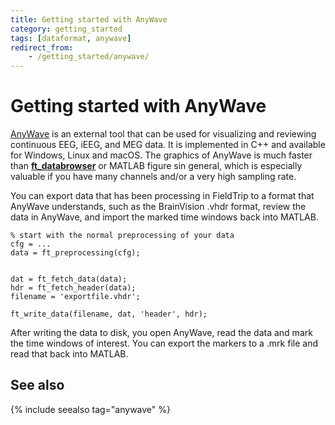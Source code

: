 ```yaml
---
title: Getting started with AnyWave
category: getting_started
tags: [dataformat, anywave]
redirect_from:
    - /getting_started/anywave/
---
```


# Getting started with AnyWave

[AnyWave](http://meg.univ-amu.fr/wiki/AnyWave) is an external tool that can be used for visualizing and reviewing continuous EEG, iEEG, and MEG data. It is implemented in C++ and available for Windows, Linux and macOS. The graphics of AnyWave is much faster than **[ft_databrowser](/reference/ft_databrowser)** or MATLAB figure sin general, which is especially valuable if you have many channels and/or a very high sampling rate.

You can export data that has been processing in FieldTrip to a format that AnyWave understands, such as the BrainVision .vhdr format, review the data in AnyWave, and import the marked time windows back into MATLAB.

    % start with the normal preprocessing of your data
    cfg = ...
    data = ft_preprocessing(cfg);


    dat = ft_fetch_data(data);
    hdr = ft_fetch_header(data);
    filename = 'exportfile.vhdr';

    ft_write_data(filename, dat, 'header', hdr);

After writing the data to disk, you open AnyWave, read the data and mark the time windows of interest. You can export the markers to a .mrk file and read that back into MATLAB.

## See also

{% include seealso tag="anywave" %}